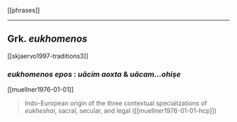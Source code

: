 [[phrases]]

---

## Grk. *eukhomenos*
[[skjaervo1997-traditions3]]
### *eukhomenos epos* :  *uācim aoxta* & *uācam…ohiṣe*
[[muellner1976-01-01]]
> Indo-European origin of the three contextual specializations of *eukheshai*, sacral, secular, and legal ([[muellner1976-01-01-hcp]])
